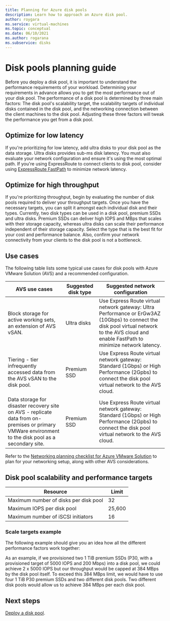 ```yaml
---
title: Planning for Azure disk pools
description: Learn how to approach an Azure disk pool.
author: roygara
ms.service: virtual-machines
ms.topic: conceptual
ms.date: 06/10/2021
ms.author: rogarana
ms.subservice: disks
---
```


# Disk pools planning guide

Before you deploy a disk pool, it is important to understand the performance requirements of your workload. Determining your requirements in advance allows you to get the most performance out of your disk pool. The performance of a disk pool is determined by three main factors: The disk pool's scalability target, the scalability targets of individual disks contained in the disk pool, and the networking connection between the client machines to the disk pool. Adjusting these three factors will tweak the performance you get from a disk pool.

## Optimize for low latency

If you're prioritizing for low latency, add ultra disks to your disk pool as the data storage. Ultra disks provides sub-ms disk latency. You must also evaluate your network configuration and ensure it's using the most optimal path. If you're using ExpressRoute to connect clients to disk pool, consider using [ExpressRoute FastPath](https://docs.microsoft.com/azure/expressroute/about-fastpath) to minimize network latency.

## Optimize for high throughput

If you're prioritizing throughput, begin by evaluating the number of disk pools required to deliver your throughput targets. Once you have the necessary targets, you can split it amongst each individual disk and their types. Currently, two disk types can be used in a disk pool, premium SSDs and ultra disks. Premium SSDs can deliver high IOPS and MBps that scales with their storage capacity, whereas ultra disks can scale their performance independent of their storage capacity. Select the type that is the best fit for your cost and performance balance. Also, confirm your network connectivity from your clients to the disk pool is not a bottleneck.


## Use cases

The following table lists some typical use cases for disk pools with Azure VMware Solution (AVS) and a recommended configuration.


|AVS use cases  |Suggested disk type  |Suggested network configuration  |
|---------|---------|---------|
|Block storage for active working sets, an extension of AVS vSAN.     |Ultra disks         |Use Express Route virtual network gateway: Ultra Performance or ErGw3AZ (10Gbps) to connect the disk pool virtual network to the AVS cloud and enable FastPath to minimize network latency.         |
|Tiering - tier infrequently accessed data from the AVS vSAN to the disk pool.     |Premium SSD         |Use Express Route virtual network gateway: Standard (1Gbps) or High Performance (2Gpbs) to connect the disk pool virtual network to the AVS cloud.         |
|Data storage for disaster recovery site on AVS - replicate data from on-premises or primary VMWare environment to the disk pool as a secondary site.     |Premium SSD         |Use Express Route virtual network gateway: Standard (1Gbps) or High Performance (2Gpbs) to connect the disk pool virtual network to the AVS cloud.         |

Refer to the [Networking planning checklist for Azure VMware Solution](../azure-vmware/tutorial-network-checklist.md) to plan for your networking setup, along with other AVS considerations.

## Disk pool scalability and performance targets

|Resource  |Limit  |
|---------|---------|
|Maximum number of disks per disk pool|32|
|Maximum IOPS per disk pool|25,600|
|Maximum number of iSCSI initiators|16|

### Scale targets example

The following example should give you an idea how all the different performance factors work together:

As an example, if we provisioned two 1 TiB premium SSDs (P30, with a provisioned target of 5000 IOPS and 200 Mbps) into a disk pool, we could achieve 2 x 5000 IOPS but our throughput would be capped at 384 MBps by the disk pool itself. To exceed this 384 MBps limit, we would have to use four 1 TiB P30 premium SSDs and two different disk pools. Two different disk pools would allow us to achieve 384 MBps per each disk pool.    

## Next steps

[Deploy a disk pool](disks-pools-deploy.md).
